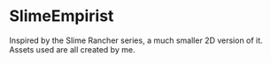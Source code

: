 # SlimeEmpirist
Inspired by the Slime Rancher series, a much smaller 2D version of it.
Assets used are all created by me.
